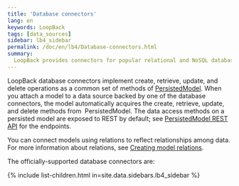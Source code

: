 ```yaml
---
title: 'Database connectors'
lang: en
keywords: LoopBack
tags: [data_sources]
sidebar: lb4_sidebar
permalink: /doc/en/lb4/Database-connectors.html
summary:
  LoopBack provides connectors for popular relational and NoSQL databases.
---
```


LoopBack database connectors implement create, retrieve, update, and delete
operations as a common set of methods of
[PersistedModel](https://apidocs.loopback.io/loopback/#persistedmodel). When you
attach a model to a data source backed by one of the database connectors, the
model automatically acquires the create, retrieve, update, and delete methods
from  PersistedModel. The data access methods on a persisted model are exposed
to REST by default; see
[PersistedModel REST API](PersistedModel-REST-API.html) for the endpoints.

You can connect models using relations to reflect relationships among data. For
more information about relations,
see [Creating model relations](Creating-model-relations.html).

The officially-supported database connectors are:

{% include list-children.html in=site.data.sidebars.lb4_sidebar %}
